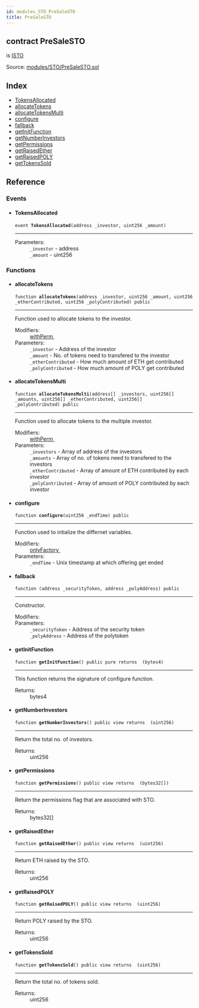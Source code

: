 ```yaml
---
id: modules_STO_PreSaleSTO
title: PreSaleSTO
---
```


<div class="contract-doc"><div class="contract"><h2 class="contract-header"><span class="contract-kind">contract</span> PreSaleSTO</h2><p class="base-contracts"><span>is</span> <a href="modules_STO_ISTO.html">ISTO</a></p><div class="source">Source: <a href="git+https://github.com/PolymathNetwork/polymath-core/blob/v1.4.0/contracts/modules/STO/PreSaleSTO.sol" target="_blank">modules/STO/PreSaleSTO.sol</a></div></div><div class="index"><h2>Index</h2><ul><li><a href="modules_STO_PreSaleSTO.html#TokensAllocated">TokensAllocated</a></li><li><a href="modules_STO_PreSaleSTO.html#allocateTokens">allocateTokens</a></li><li><a href="modules_STO_PreSaleSTO.html#allocateTokensMulti">allocateTokensMulti</a></li><li><a href="modules_STO_PreSaleSTO.html#configure">configure</a></li><li><a href="modules_STO_PreSaleSTO.html#">fallback</a></li><li><a href="modules_STO_PreSaleSTO.html#getInitFunction">getInitFunction</a></li><li><a href="modules_STO_PreSaleSTO.html#getNumberInvestors">getNumberInvestors</a></li><li><a href="modules_STO_PreSaleSTO.html#getPermissions">getPermissions</a></li><li><a href="modules_STO_PreSaleSTO.html#getRaisedEther">getRaisedEther</a></li><li><a href="modules_STO_PreSaleSTO.html#getRaisedPOLY">getRaisedPOLY</a></li><li><a href="modules_STO_PreSaleSTO.html#getTokensSold">getTokensSold</a></li></ul></div><div class="reference"><h2>Reference</h2><div class="events"><h3>Events</h3><ul><li><div class="item event"><span id="TokensAllocated" class="anchor-marker"></span><h4 class="name">TokensAllocated</h4><div class="body"><code class="signature">event <strong>TokensAllocated</strong><span>(address _investor, uint256 _amount) </span></code><hr/><dl><dt><span class="label-parameters">Parameters:</span></dt><dd><div><code>_investor</code> - address</div><div><code>_amount</code> - uint256</div></dd></dl></div></div></li></ul></div><div class="functions"><h3>Functions</h3><ul><li><div class="item function"><span id="allocateTokens" class="anchor-marker"></span><h4 class="name">allocateTokens</h4><div class="body"><code class="signature">function <strong>allocateTokens</strong><span>(address _investor, uint256 _amount, uint256 _etherContributed, uint256 _polyContributed) </span><span>public </span></code><hr/><div class="description"><p>Function used to allocate tokens to the investor.</p></div><dl><dt><span class="label-modifiers">Modifiers:</span></dt><dd><a href="interfaces_IModule.html#withPerm">withPerm </a></dd><dt><span class="label-parameters">Parameters:</span></dt><dd><div><code>_investor</code> - Address of the investor</div><div><code>_amount</code> - No. of tokens need to transfered to the investor</div><div><code>_etherContributed</code> - How much amount of ETH get contributed</div><div><code>_polyContributed</code> - How much amount of POLY get contributed</div></dd></dl></div></div></li><li><div class="item function"><span id="allocateTokensMulti" class="anchor-marker"></span><h4 class="name">allocateTokensMulti</h4><div class="body"><code class="signature">function <strong>allocateTokensMulti</strong><span>(address[] _investors, uint256[] _amounts, uint256[] _etherContributed, uint256[] _polyContributed) </span><span>public </span></code><hr/><div class="description"><p>Function used to allocate tokens to the multiple investor.</p></div><dl><dt><span class="label-modifiers">Modifiers:</span></dt><dd><a href="interfaces_IModule.html#withPerm">withPerm </a></dd><dt><span class="label-parameters">Parameters:</span></dt><dd><div><code>_investors</code> - Array of address of the investors</div><div><code>_amounts</code> - Array of no. of tokens need to transfered to the investors</div><div><code>_etherContributed</code> - Array of amount of ETH contributed by each investor</div><div><code>_polyContributed</code> - Array of amount of POLY contributed by each investor</div></dd></dl></div></div></li><li><div class="item function"><span id="configure" class="anchor-marker"></span><h4 class="name">configure</h4><div class="body"><code class="signature">function <strong>configure</strong><span>(uint256 _endTime) </span><span>public </span></code><hr/><div class="description"><p>Function used to intialize the differnet variables.</p></div><dl><dt><span class="label-modifiers">Modifiers:</span></dt><dd><a href="interfaces_IModule.html#onlyFactory">onlyFactory </a></dd><dt><span class="label-parameters">Parameters:</span></dt><dd><div><code>_endTime</code> - Unix timestamp at which offering get ended</div></dd></dl></div></div></li><li><div class="item function"><span id="fallback" class="anchor-marker"></span><h4 class="name">fallback</h4><div class="body"><code class="signature">function <strong></strong><span>(address _securityToken, address _polyAddress) </span><span>public </span></code><hr/><div class="description"><p>Constructor.</p></div><dl><dt><span class="label-modifiers">Modifiers:</span></dt><dd></dd><dt><span class="label-parameters">Parameters:</span></dt><dd><div><code>_securityToken</code> - Address of the security token</div><div><code>_polyAddress</code> - Address of the polytoken</div></dd></dl></div></div></li><li><div class="item function"><span id="getInitFunction" class="anchor-marker"></span><h4 class="name">getInitFunction</h4><div class="body"><code class="signature">function <strong>getInitFunction</strong><span>() </span><span>public </span><span>pure </span><span>returns  (bytes4) </span></code><hr/><div class="description"><p>This function returns the signature of configure function.</p></div><dl><dt><span class="label-return">Returns:</span></dt><dd>bytes4</dd></dl></div></div></li><li><div class="item function"><span id="getNumberInvestors" class="anchor-marker"></span><h4 class="name">getNumberInvestors</h4><div class="body"><code class="signature">function <strong>getNumberInvestors</strong><span>() </span><span>public </span><span>view </span><span>returns  (uint256) </span></code><hr/><div class="description"><p>Return the total no. of investors.</p></div><dl><dt><span class="label-return">Returns:</span></dt><dd>uint256</dd></dl></div></div></li><li><div class="item function"><span id="getPermissions" class="anchor-marker"></span><h4 class="name">getPermissions</h4><div class="body"><code class="signature">function <strong>getPermissions</strong><span>() </span><span>public </span><span>view </span><span>returns  (bytes32[]) </span></code><hr/><div class="description"><p>Return the permissions flag that are associated with STO.</p></div><dl><dt><span class="label-return">Returns:</span></dt><dd>bytes32[]</dd></dl></div></div></li><li><div class="item function"><span id="getRaisedEther" class="anchor-marker"></span><h4 class="name">getRaisedEther</h4><div class="body"><code class="signature">function <strong>getRaisedEther</strong><span>() </span><span>public </span><span>view </span><span>returns  (uint256) </span></code><hr/><div class="description"><p>Return ETH raised by the STO.</p></div><dl><dt><span class="label-return">Returns:</span></dt><dd>uint256</dd></dl></div></div></li><li><div class="item function"><span id="getRaisedPOLY" class="anchor-marker"></span><h4 class="name">getRaisedPOLY</h4><div class="body"><code class="signature">function <strong>getRaisedPOLY</strong><span>() </span><span>public </span><span>view </span><span>returns  (uint256) </span></code><hr/><div class="description"><p>Return POLY raised by the STO.</p></div><dl><dt><span class="label-return">Returns:</span></dt><dd>uint256</dd></dl></div></div></li><li><div class="item function"><span id="getTokensSold" class="anchor-marker"></span><h4 class="name">getTokensSold</h4><div class="body"><code class="signature">function <strong>getTokensSold</strong><span>() </span><span>public </span><span>view </span><span>returns  (uint256) </span></code><hr/><div class="description"><p>Return the total no. of tokens sold.</p></div><dl><dt><span class="label-return">Returns:</span></dt><dd>uint256</dd></dl></div></div></li></ul></div></div></div>
